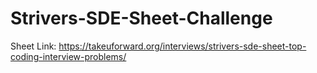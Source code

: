 # Strivers-SDE-Sheet-Challenge
Sheet Link: https://takeuforward.org/interviews/strivers-sde-sheet-top-coding-interview-problems/
